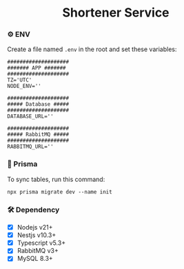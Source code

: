 <h1 style="text-align: center;">Shortener Service</h1>

### ⚙️ ENV

Create a file named `.env` in the root and set these variables:

```env
####################
####### APP #######
####################
TZ='UTC'
NODE_ENV=''

####################
##### Database #####
####################
DATABASE_URL=''

####################
##### RabbitMQ #####
####################
RABBITMQ_URL=''
```

### 🥁 Prisma
To sync tables, run this command:

```shell
npx prisma migrate dev --name init
```


### 🛠️ Dependency
- [x] Nodejs v21+
- [x] Nestjs v10.3+
- [x] Typescript v5.3+
- [x] RabbitMQ v3+ 
- [x] MySQL 8.3+